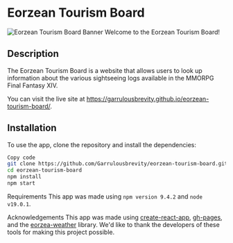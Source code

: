 # Eorzean Tourism Board
![Eorzean Tourism Board Banner](public/greetings-from-eorzea.png "Greetings from Eorzea!")
Welcome to the Eorzean Tourism Board!

## Description
The Eorzean Tourism Board is a website that allows users to look up information about the various sightseeing logs available in the MMORPG Final Fantasy XIV.

You can visit the live site at https://garrulousbrevity.github.io/eorzean-tourism-board/.


## Installation
To use the app, clone the repository and install the dependencies:

```bash
Copy code
git clone https://github.com/Garrulousbrevity/eorzean-tourism-board.git
cd eorzean-tourism-board
npm install
npm start
```
Requirements
This app was made using `npm version 9.4.2` and `node v19.0.1`.

Acknowledgements
This app was made using [create-react-app](https://create-react-app.dev/), [gh-pages](https://www.npmjs.com/package/gh-pages), and the [eorzea-weather](https://www.npmjs.com/package/eorzea-weather) library. We'd like to thank the developers of these tools for making this project possible.